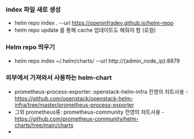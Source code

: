 ### index 파일 새로 생성

- helm repo index . --url https://openinfradev.github.io/helm-repo
- helm repo update 를 통해 cache 업데이트도 해줘야 함 (로컬)

### Helm repo 띄우기
 
- helm repo index ~/.helm/charts/ --url http://{admin_node_ip}:8879

### 외부에서 가져와서 사용하는 helm-chart

- prometheus-process-exporter: openstack-helm-infra 진영의 챠트사용 - https://github.com/openstack/openstack-helm-infra/tree/master/prometheus-process-exporter
- 그외 prometheus류: prometheus-community 전영의 챠트사용 - https://github.com/prometheus-community/helm-charts/tree/main/charts
- 
